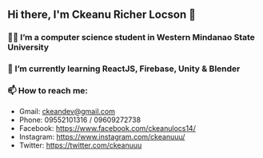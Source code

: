 ## Hi there, I'm Ckeanu Richer Locson 👋


### 👨‍💻 I’m a computer science student in Western Mindanao State University
### 🌱 I’m currently learning ReactJS, Firebase, Unity & Blender
### 📫 How to reach me:
- Gmail: ckeandev@gmail.com
- Phone: 09552101316 / 09609272738
- Facebook: https://www.facebook.com/ckeanulocs14/
- Instagram: https://www.instagram.com/ckeanuuu/
- Twitter: https://twitter.com/ckeanuuu



<!--
### 😄 Pronouns: He/His
- ⚡ Fun fact: 
 - 👯 I’m looking to collaborate on ...
- 🤔 I’m looking for help with ...
- 💬 Ask me about ...
-->
